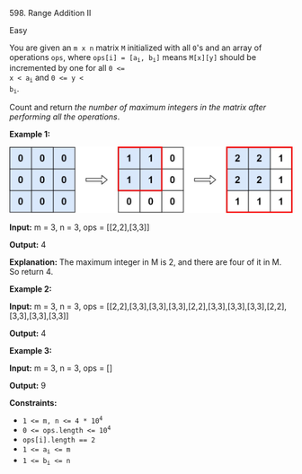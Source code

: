 598\. Range Addition II

Easy

You are given an `m x n` matrix `M` initialized with all `0`'s and an array of operations `ops`, where <code>ops[i] = [a<sub>i</sub>, b<sub>i</sub>]</code> means `M[x][y]` should be incremented by one for all <code>0 <= x < a<sub>i</sub></code> and <code>0 <= y < b<sub>i</sub></code>.

Count and return _the number of maximum integers in the matrix after performing all the operations_.

**Example 1:**

![](ex1.jpg)

**Input:** m = 3, n = 3, ops = [[2,2],[3,3]]

**Output:** 4

**Explanation:** The maximum integer in M is 2, and there are four of it in M. So return 4. 

**Example 2:**

**Input:** m = 3, n = 3, ops = [[2,2],[3,3],[3,3],[3,3],[2,2],[3,3],[3,3],[3,3],[2,2],[3,3],[3,3],[3,3]]

**Output:** 4 

**Example 3:**

**Input:** m = 3, n = 3, ops = []

**Output:** 9 

**Constraints:**

*   <code>1 <= m, n <= 4 * 10<sup>4</sup></code>
*   <code>0 <= ops.length <= 10<sup>4</sup></code>
*   `ops[i].length == 2`
*   <code>1 <= a<sub>i</sub> <= m</code>
*   <code>1 <= b<sub>i</sub> <= n</code>